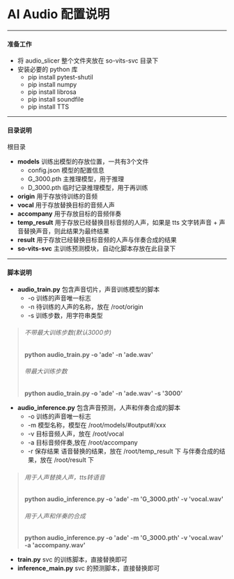 # AI Audio 配置说明

---
#### 准备工作

 * 将 audio_slicer 整个文件夹放在 so-vits-svc 目录下
 * 安装必要的 python 库
   * pip install pytest-shutil
   * pip install numpy
   * pip install librosa
   * pip install soundfile
   * pip install TTS

---
#### 目录说明
根目录
* <strong>models</strong> 
训练出模型的存放位置，一共有3个文件
    * config.json 模型的配置信息
    * G_3000.pth 主推理模型，用于推理
    * D_3000.pth 临时记录推理模型，用于再训练
* <strong>origin</strong> 
用于存放待训练的音频
* <strong>vocal</strong> 
用于存放替换目标的音频人声
* <strong>accompany</strong> 
用于存放目标的音频伴奏
* <strong>temp_result</strong> 
用于存放已经替换目标音频的人声，如果是 tts 文字转声音 + 声音替换声音，则此结果为最终结果
* <strong>result</strong> 
用于存放已经替换目标音频的人声与伴奏合成的结果
* <strong>so-vits-svc</strong> 
主训练预测模块，自动化脚本存放在此目录下


---
#### 脚本说明
* <strong>audio_train.py</strong> 
包含声音切片，声音训练模型的脚本
    * -o 训练的声音唯一标志
    * -n 待训练的人声的名称，放在 /root/origin 
    * -s 训练步数，用字符串类型

> ###### 不带最大训练步数(默认3000步)
> <strong>python audio_train.py -o 'ade' -n 'ade.wav'</strong>
> ###### 带最大训练步数
> <strong>python audio_train.py -o 'ade' -n 'ade.wav' -s '3000'</strong>
* <strong>audio_inference.py</strong> 
包含声音预测，人声和伴奏合成的脚本
    * -o 训练的声音唯一标志
    * -m 模型名称，模型在 /root/models/#output#/xxx
    * -v 目标音频人声，放在 /root/vocal 
    * -a 目标音频伴奏,放在 /root/accompany 
    * -r 保存结果
    语音替换的结果，放在 /root/temp_result 下
    与伴奏合成的结果，放在 /root/result 下

> ###### 用于人声替换人声，tts转语音
><strong>python audio_inference.py -o 'ade' -m 'G_3000.pth' -v 'vocal.wav'</strong>
> ###### 用于人声和伴奏的合成
> <strong>python audio_inference.py -o 'ade' -m 'G_3000.pth' -v 'vocal.wav' -a 'accompany.wav'</strong>
* <strong>train.py</strong> 
svc 的训练脚本，直接替换即可
* <strong>inference_main.py</strong> 
svc 的预测脚本，直接替换即可

